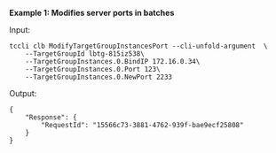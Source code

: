 **Example 1: Modifies server ports in batches**



Input: 

```
tccli clb ModifyTargetGroupInstancesPort --cli-unfold-argument  \
    --TargetGroupId lbtg-815iz538\
    --TargetGroupInstances.0.BindIP 172.16.0.34\
    --TargetGroupInstances.0.Port 123\
    --TargetGroupInstances.0.NewPort 2233
```

Output: 
```
{
    "Response": {
        "RequestId": "15566c73-3881-4762-939f-bae9ecf25808"
    }
}
```

